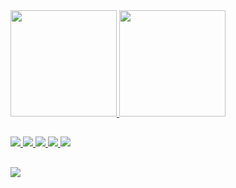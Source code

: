 <div>

  <a href="https://github.com/LeehXD">

  <img height = "170em" src = "https://github-readme-stats.vercel.app/api?username=LeehXD&show_icons=true&theme=dracula&include_all_commits=true&count_private=true" />
  <img height = "170em" src = "https://github-readme-stats.vercel.app/api/top-langs/?username=LeehXD&layout=compact&langs_count=16&theme=dracula" />

</div>

 ##
 
<div>

 <a href = "https://api.whatsapp.com/send?phone=5514996070485&text=Ol%C3%A1%2C%20Tudo%20bem%3F%20Vim%20pelo%20seu%20perfil%20do%20GitHub. " target = "_ blank"> <img src = "https://img.shields.io/badge/WhatsApp-25D366?style=for-the-badge&logo=whatsapp&logoColor=white" _ blank> </a> 
 <a href = "https://www.facebook.com/leeh310801/" target = "_ blank"> <img src = "https://img.shields.io/badge/Facebook-1877F2?style=for-the-badge&logo=facebook&logoColor=white"> </a>
 <a href = "https://www.instagram.com/leeh.xp/?hl=pt" target="_blank"> <img src = "https://img.shields.io/badge/Instagram-E4405F?style=for-the-badge&logo=instagram&logoColor=white"> </a>
 <a href = "https://www.linkedin.com/in/let%C3%ADcia-jord%C3%A3o-011389197/"> <img src = "https://img.shields.io/badge/LinkedIn-0077B5?style=for-the-badge&logo=linkedin&logoColor=white"> </a> 
 <a href = "mailto:info@example.com?&subject=&cc=&bcc=&body=leticiajordaoxp@gmail.com%0A"> <img src = "https://img.shields.io/badge/Gmail-D14836?style=for-the-badge&logo=gmail&logoColor=white"> </a> 

##

 <img src = "https://www.storybench.org/wp-content/uploads/2015/05/NYAN_CAT.gif" />

</div>
